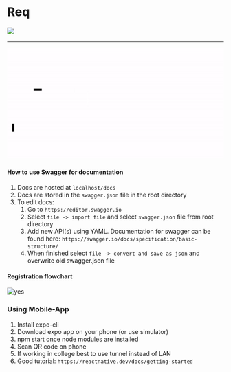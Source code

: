 # Req
![](https://travis-ci.com/IamCathal/Req.svg?token=NxDPAobZPqQisyLUpivy&branch=master)
___
![](reqGif.gif)
#### How to use Swagger for documentation
1. Docs are hosted at `localhost/docs`
2. Docs are stored in the `swagger.json` file in the root directory
3. To edit docs:
    1. Go to `https://editor.swagger.io`
    2. Select `file -> import file` and select `swagger.json` file from root directory
    3. Add new API(s) using YAML. Documentation for swagger can be found here: `https://swagger.io/docs/specification/basic-structure/`
    4. When finished select `file -> convert and save as json` and overwrite old swagger.json file

#### Registration flowchart
![yes](https://i.imgur.com/KazYBEd.png)

### Using Mobile-App
1. Install expo-cli
2. Download expo app on your phone (or use simulator)
3. npm start once node modules are installed
4. Scan QR code on phone
5. If working in college best to use tunnel instead of LAN
6. Good tutorial: `https://reactnative.dev/docs/getting-started`
